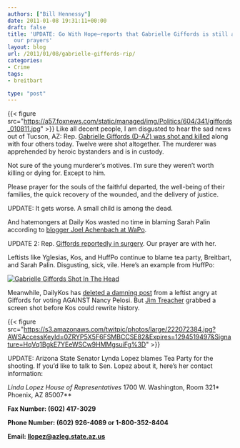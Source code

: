 ```yaml
---
authors: ["Bill Hennessy"]
date: 2011-01-08 19:31:11+00:00
draft: false
title: 'UPDATE: Go With Hope—reports that Gabrielle Giffords is still alive, needs
  our prayers'
layout: blog
url: /2011/01/08/gabrielle-giffords-rip/
categories:
- Crime
tags:
- breitbart

type: "post"
---
```


{{< figure src="https://a57.foxnews.com/static/managed/img/Politics/604/341/giffords_010811.jpg" >}}
Like all decent people, I am disgusted to hear the sad news out of Tucson, AZ: Rep. [Gabrielle Giffords (D-AZ) was shot and killed](https://www.foxnews.com/politics/2011/01/08/arizona-congresswoman-reportedly-shot-public-event/) along with four others today. Twelve were shot altogether. The murderer was apprehended by heroic bystanders and is in custody. 

 

Not sure of the young murderer’s motives. I’m sure they weren’t worth killing or dying for. Except to him.

 

Please prayer for the souls of the faithful departed, the well-being of their families, the quick recovery of the wounded, and the delivery of justice. 

 

UPDATE: It gets worse. A small child is among the dead.

 

And hatemongers at Daily Kos wasted no time in blaming Sarah Palin according to [blogger Joel Achenbach at WaPo](https://voices.washingtonpost.com/achenblog/2011/01/gabrielle_giffords.html).

 

UPDATE 2: Rep. [Giffords reportedly in surgery](https://www.kpho.com/news/26411850/detail.html). Our prayer are with her. 

 

Leftists like Yglesias, Kos, and HuffPo continue to blame tea party, Breitbart, and Sarah Palin. Disgusting, sick, vile. Here’s an example from HuffPo:

 

[![Gabrielle Giffords Shot In The Head](https://hennessysview.com/wp-content/uploads/2011/01/Gabrielle-Giffords-Shot-In-The-Head_thumb.png)
](https://hennessysview.com/wp-content/uploads/2011/01/Gabrielle-Giffords-Shot-In-The-Head.png)

 

Meanwhile, DailyKos has [deleted a damning post](https://www.dailykos.com/storyonly/2011/1/6/933828/-My-CongressWOMAN-voted-against-Nancy-Pelosi!-And-is-now-DEAD-to-me!) from a leftist angry at Giffords for voting AGAINST Nancy Pelosi. But [Jim Treacher](https://twitpic.com/photos/jtLOL) grabbed a screen shot before Kos could rewrite history.

 

{{< figure src="https://s3.amazonaws.com/twitpic/photos/large/222072384.jpg?AWSAccessKeyId=0ZRYP5X5F6FSMBCCSE82&Expires=1294519497&Signature=HqVq1BgkE7YEeWSCw9HMMgsuiFg%3D" >}}


 

 

UPDATE: Arizona State Senator Lynda Lopez blames Tea Party for the shooting. If you’d like to talk to Sen. Lopez about it, here’s her contact information:

 

**Linda Lopez*
House of Representatives*
1700 W. Washington, Room 321*
Phoenix, AZ 85007**

 

**Fax Number: (602) 417-3029**

 

**Phone Number: (602) 926-4089 or 1-800-352-8404**

 

**Email: [llopez@azleg.state.az.us](mailto:llopez@azleg.state.az.us)**
